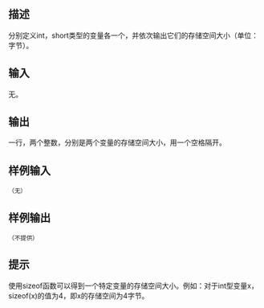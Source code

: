 ## 描述


分别定义int，short类型的变量各一个，并依次输出它们的存储空间大小（单位：字节）。

## 输入


无。

## 输出


一行，两个整数，分别是两个变量的存储空间大小，用一个空格隔开。

## 样例输入


```
（无）
```


## 样例输出


```
（不提供）
```


## 提示


使用sizeof函数可以得到一个特定变量的存储空间大小。例如：对于int型变量x，sizeof(x)的值为4，即x的存储空间为4字节。

